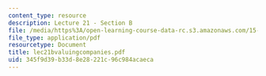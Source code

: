 ```yaml
---
content_type: resource
description: Lecture 21 - Section B
file: /media/https%3A/open-learning-course-data-rc.s3.amazonaws.com/15-402-finance-theory-ii-spring-2003/345f9d39b33d8e28221c96c984acaeca_lec21bvaluingcompanies.pdf
file_type: application/pdf
resourcetype: Document
title: lec21bvaluingcompanies.pdf
uid: 345f9d39-b33d-8e28-221c-96c984acaeca
---
```

